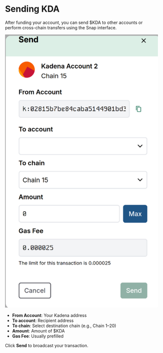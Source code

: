 # Sending KDA

After funding your account, you can send $KDA to other accounts or perform cross-chain transfers using the Snap interface.

![Send KDA](../images/send-kda.png)

- **From Account**: Your Kadena address  
- **To account**: Recipient address  
- **To chain**: Select destination chain (e.g., Chain 1–20)  
- **Amount**: Amount of $KDA  
- **Gas Fee**: Usually prefilled

Click **Send** to broadcast your transaction.
